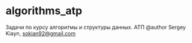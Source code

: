 # algorithms_atp
Задачи  по курсу алгоритмы и структуры данных. АТП
@author Sergey Kiayn, sokian92@gmail.com
